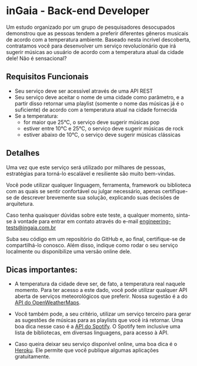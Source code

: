 # inGaia - Back-end Developer

Um estudo organizado por um grupo de pesquisadores desocupados demonstrou que as pessoas tendem a preferir diferentes gêneros musicais de acordo com a temperatura ambiente. Baseado nesta incrível descoberta, contratamos você para desenvolver um serviço revolucionário que irá sugerir músicas ao usuário de acordo com a temperatura atual da cidade dele! Não é sensacional?

## Requisitos Funcionais

- Seu serviço deve ser acessível através de uma API REST
- Seu serviço deve aceitar o nome de uma cidade como parâmetro, e a partir disso retornar uma playlist (somente o nome das músicas já é o suficiente) de acordo com a temperatura atual na cidade fornecida
- Se a temperatura:
    - for maior que 25°C, o serviço deve sugerir músicas pop
    - estiver entre 10°C e 25°C, o serviço deve sugerir músicas de rock
    - estiver abaixo de 10°C, o serviço deve sugerir músicas clássicas

## Detalhes

Uma vez que este serviço será utilizado por milhares de pessoas, estratégias para torná-lo escalável e resiliente são muito bem-vindas.

Você pode utilizar qualquer linguagem, ferramenta, framework ou biblioteca com as quais se sentir confortável ou julgar necessário, apenas certifique-se de descrever brevemente sua solução, explicando suas decisões de arquitetura.

Caso tenha quaisquer dúvidas sobre este teste, a qualquer momento, sinta-se à vontade para entrar em contato através do e-mail engineering-tests@ingaia.com.br

Suba seu código em um repositório do GitHub e, ao final, certifique-se de compartilhá-lo conosco. Além disso, indique como rodar o seu serviço localmente ou disponibilize uma versão online dele.

## Dicas importantes:

- A temperatura da cidade deve ser, de fato, a temperatura real naquele momento. Para ter acesso a este dado, você pode utilizar qualquer API aberta de serviços meteorológicos que preferir. Nossa sugestão é a do [API do OpenWeatherMaps](https://openweathermap.org/api).


- Você também pode, a seu critério, utilizar um serviço terceiro para gerar as sugestões de músicas para as playlists que você irá retornar. Uma boa dica nesse caso é a [API do Spotify](https://developer.spotify.com/documentation/web-api/). O Spotify tem inclusive  uma lista de bibliotecas, em diversas linguagens, para acesso à API.

- Caso queira deixar seu serviço disponível online, uma boa dica é o [Heroku](https://www.heroku.com/). Ele permite que você publique algumas aplicações gratuitamente.
